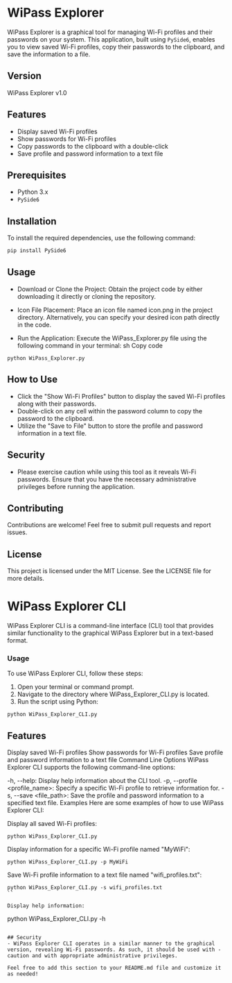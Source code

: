 # WiPass Explorer

WiPass Explorer is a graphical tool for managing Wi-Fi profiles and their passwords on your system. This application, built using `PySide6`, enables you to view saved Wi-Fi profiles, copy their passwords to the clipboard, and save the information to a file.

## Version

WiPass Explorer v1.0

## Features

- Display saved Wi-Fi profiles
- Show passwords for Wi-Fi profiles
- Copy passwords to the clipboard with a double-click
- Save profile and password information to a text file

## Prerequisites

- Python 3.x
- `PySide6`

## Installation

To install the required dependencies, use the following command:

```sh
pip install PySide6
```

## Usage
- Download or Clone the Project: Obtain the project code by either downloading it directly or cloning the repository.

- Icon File Placement: Place an icon file named icon.png in the project directory. Alternatively, you can specify your desired icon path directly in the code.

- Run the Application: Execute the WiPass_Explorer.py file using the following command in your terminal:
sh
Copy code

```pip
python WiPass_Explorer.py
```

## How to Use
- Click the "Show Wi-Fi Profiles" button to display the saved Wi-Fi profiles along with their passwords.
- Double-click on any cell within the password column to copy the password to the clipboard.
- Utilize the "Save to File" button to store the profile and password information in a text file.

## Security
- Please exercise caution while using this tool as it reveals Wi-Fi passwords. Ensure that you have the necessary administrative privileges before running the application.

## Contributing
Contributions are welcome! Feel free to submit pull requests and report issues.

## License
This project is licensed under the MIT License. See the LICENSE file for more details.

# WiPass Explorer CLI

WiPass Explorer CLI is a command-line interface (CLI) tool that provides similar functionality to the graphical WiPass Explorer but in a text-based format.

### Usage

To use WiPass Explorer CLI, follow these steps:

1. Open your terminal or command prompt.
2. Navigate to the directory where WiPass_Explorer_CLI.py is located.
3. Run the script using Python:

```
python WiPass_Explorer_CLI.py
```

## Features
Display saved Wi-Fi profiles
Show passwords for Wi-Fi profiles
Save profile and password information to a text file
Command Line Options
WiPass Explorer CLI supports the following command-line options:

-h, --help: Display help information about the CLI tool.
-p, --profile <profile_name>: Specify a specific Wi-Fi profile to retrieve information for.
-s, --save <file_path>: Save the profile and password information to a specified text file.
Examples
Here are some examples of how to use WiPass Explorer CLI:

Display all saved Wi-Fi profiles:
```
python WiPass_Explorer_CLI.py
```

Display information for a specific Wi-Fi profile named "MyWiFi":
```
python WiPass_Explorer_CLI.py -p MyWiFi
```

Save Wi-Fi profile information to a text file named "wifi_profiles.txt":
```
python WiPass_Explorer_CLI.py -s wifi_profiles.txt
``

Display help information:
```
python WiPass_Explorer_CLI.py -h
```

## Security
- WiPass Explorer CLI operates in a similar manner to the graphical version, revealing Wi-Fi passwords. As such, it should be used with - caution and with appropriate administrative privileges.

Feel free to add this section to your README.md file and customize it as needed!